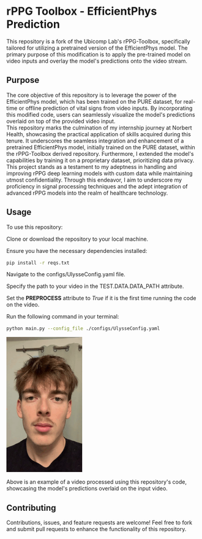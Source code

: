 # rPPG Toolbox - EfficientPhys Prediction
This repository is a fork of the Ubicomp Lab's rPPG-Toolbox, specifically tailored for utilizing a pretrained version of the EfficientPhys model. The primary purpose of this modification is to apply the pre-trained model on video inputs and overlay the model's predictions onto the video stream.

## Purpose
The core objective of this repository is to leverage the power of the EfficientPhys model, which has been trained on the PURE dataset, for real-time or offline prediction of vital signs from video inputs. By incorporating this modified code, users can seamlessly visualize the model's predictions overlaid on top of the provided video input.  
This repository marks the culmination of my internship journey at Norbert Health, showcasing the practical application of skills acquired during this tenure. It underscores the seamless integration and enhancement of a pretrained EfficientPhys model, initially trained on the PURE dataset, within the rPPG-Toolbox derived repository. Furthermore, I extended the model's capabilities by training it on a proprietary dataset, prioritizing data privacy. This project stands as a testament to my adeptness in handling and improving rPPG deep learning models with custom data while maintaining utmost confidentiality. Through this endeavor, I aim to underscore my proficiency in signal processing techniques and the adept integration of advanced rPPG models into the realm of healthcare technology.

## Usage
To use this repository:

Clone or download the repository to your local machine.

Ensure you have the necessary dependencies installed:
```bash
pip install -r reqs.txt
```

Navigate to the configs/UlysseConfig.yaml file.

Specify the path to your video in the TEST.DATA.DATA_PATH attribute.

Set the **PREPROCESS** attribute to *True* if it is the first time running the code on the video.

Run the following command in your terminal:
```bash
python main.py --config_file ./configs/UlysseConfig.yaml
```

![GIF of a Pleth Prediction using EfficientPhys trained on the PURE Dataset](figures/Pleth_prediction.gif)

Above is an example of a video processed using this repository's code, showcasing the model's predictions overlaid on the input video.

## Contributing
Contributions, issues, and feature requests are welcome! Feel free to fork and submit pull requests to enhance the functionality of this repository.

